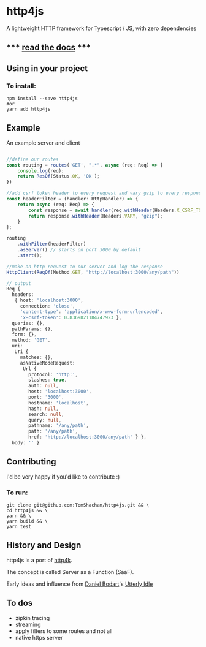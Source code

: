 # http4js

A lightweight HTTP framework for Typescript / JS, with zero dependencies

## *** [read the docs](https://tomshacham.github.io/http4js/) ***

## Using in your project

### To install:

```
npm install --save http4js
#or
yarn add http4js
```


## Example

An example server and client

```typescript

//define our routes
const routing = routes('GET', ".*", async (req: Req) => {
    console.log(req);
    return ResOf(Status.OK, 'OK');
})

//add csrf token header to every request and vary gzip to every response
const headerFilter = (handler: HttpHandler) => {
    return async (req: Req) => {
        const response = await handler(req.withHeader(Headers.X_CSRF_TOKEN, Math.random()))
        return response.withHeader(Headers.VARY, "gzip");
    }
};

routing
    .withFilter(headerFilter)
    .asServer() // starts on port 3000 by default
    .start();

//make an http request to our server and log the response
HttpClient(ReqOf(Method.GET, "http://localhost:3000/any/path"))

// output
Req {
  headers: 
   { host: 'localhost:3000',
     connection: 'close',
     'content-type': 'application/x-www-form-urlencoded',
     'x-csrf-token': 0.8369821184747923 },
  queries: {},
  pathParams: {},
  form: {},
  method: 'GET',
  uri: 
   Uri {
     matches: {},
     asNativeNodeRequest: 
      Url {
        protocol: 'http:',
        slashes: true,
        auth: null,
        host: 'localhost:3000',
        port: '3000',
        hostname: 'localhost',
        hash: null,
        search: null,
        query: null,
        pathname: '/any/path',
        path: '/any/path',
        href: 'http://localhost:3000/any/path' } },
  body: '' }


```

## Contributing

I'd be very happy if you'd like to contribute :)

### To run:

```
git clone git@github.com:TomShacham/http4js.git && \ 
cd http4js && \
yarn && \
yarn build && \
yarn test
```

## History and Design

http4js is a port of [http4k](https://github.com/http4k/http4k).

The concept is called Server as a Function (SaaF).

Early ideas and influence from [Daniel Bodart](https://github.com/bodar)'s [Utterly Idle](https://github.com/bodar/utterlyidle)

## To dos

- zipkin tracing
- streaming
- apply filters to some routes and not all
- native https server
